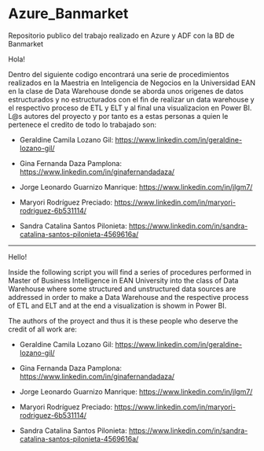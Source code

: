 # Azure_Banmarket
Repositorio publico del trabajo realizado en Azure y ADF con la BD de Banmarket 

Hola!

Dentro del siguiente codigo encontrará una serie de procedimientos realizados en la Maestria en Inteligencia de Negocios en la Universidad EAN en la clase de Data Warehouse donde se aborda unos origenes de datos estructurados y no estructurados con el fin de realizar un data warehouse y el respectivo proceso de ETL y ELT y al final una visualizacion en Power BI.
L@s autores del proyecto y por tanto es a estas personas a quien le pertenece el credito de todo lo trabajado son:

* Geraldine Camila Lozano Gil: https://www.linkedin.com/in/geraldine-lozano-gil/ 

* Gina Fernanda Daza Pamplona: https://www.linkedin.com/in/ginafernandadaza/

* Jorge Leonardo Guarnizo Manrique: https://www.linkedin.com/in/jlgm7/

* Maryori Rodríguez Preciado: https://www.linkedin.com/in/maryori-rodriguez-6b531114/

* Sandra Catalina Santos Pilonieta: https://www.linkedin.com/in/sandra-catalina-santos-pilonieta-4569616a/

-----------------------------------------------------------------------------------------------------------------------------------------------------------------------

Hello!

Inside the following script you will find a series of procedures performed in Master of Business Intelligence in EAN University into the class of Data Warehouse where some structured and unstructured data sources are addressed in order to make a Data Warehouse and the respective process of ETL and ELT and at the end a visualization is showm in Power BI.

The authors of the proyect and thus it is these people who deserve the credit of all work are:

* Geraldine Camila Lozano Gil: https://www.linkedin.com/in/geraldine-lozano-gil/ 

* Gina Fernanda Daza Pamplona: https://www.linkedin.com/in/ginafernandadaza/

* Jorge Leonardo Guarnizo Manrique: https://www.linkedin.com/in/jlgm7/

* Maryori Rodríguez Preciado: https://www.linkedin.com/in/maryori-rodriguez-6b531114/

* Sandra Catalina Santos Pilonieta: https://www.linkedin.com/in/sandra-catalina-santos-pilonieta-4569616a/
